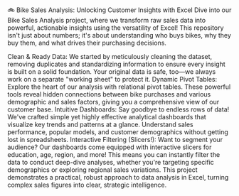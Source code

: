 🚲 Bike Sales Analysis: Unlocking Customer Insights with Excel
Dive into our Bike Sales Analysis project, where we transform raw sales data into powerful, actionable insights using the versatility of Excel! This repository isn't just about numbers; it's about understanding who buys bikes, why they buy them, and what drives their purchasing decisions.


Clean & Ready Data: We started by meticulously cleaning the dataset, removing duplicates and standardizing information to ensure every insight is built on a solid foundation. Your original data is safe, too—we always work on a separate "working sheet" to protect it.
Dynamic Pivot Tables: Explore the heart of our analysis with relational pivot tables. These powerful tools reveal hidden connections between bike purchases and various demographic and sales factors, giving you a comprehensive view of our customer base.
Intuitive Dashboards: Say goodbye to endless rows of data! We've crafted simple yet highly effective analytical dashboards that visualize key trends and patterns at a glance. Understand sales performance, popular models, and customer demographics without getting lost in spreadsheets.
Interactive Filtering (Slicers!): Want to segment your audience? Our dashboards come equipped with interactive slicers for education, age, region, and more! This means you can instantly filter the data to conduct deep-dive analyses, whether you're targeting specific demographics or exploring regional sales variations.
This project demonstrates a practical, robust approach to data analysis in Excel, turning complex sales figures into clear, strategic intelligence. 
